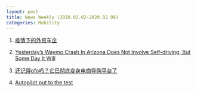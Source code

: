 ```yaml
---
layout: post
title: News Weekly (2020.02.02-2020.02.08) 
categories: Mobility
---
```


1. [疫情下的外资车企](https://www.huxiu.com/article/337671.html)

2. [Yesterday’s Waymo Crash In Arizona Does Not Involve Self-driving, But Some Day It Will](https://www.forbes.com/sites/bradtempleton/2020/01/31/yesterdays-waymo-crash-in-arizona-does-not-involve-self-driving-but-some-day-it-will/#2c3f2a7a2dd0)

3. [还记得ofo吗？它已彻底变身电商导购平台了](https://36kr.com/p/5289035)

4. [Autopilot put to the test](https://www.reddit.com/r/SelfDrivingCars/comments/ex4esk/autopilot_put_to_the_test/)